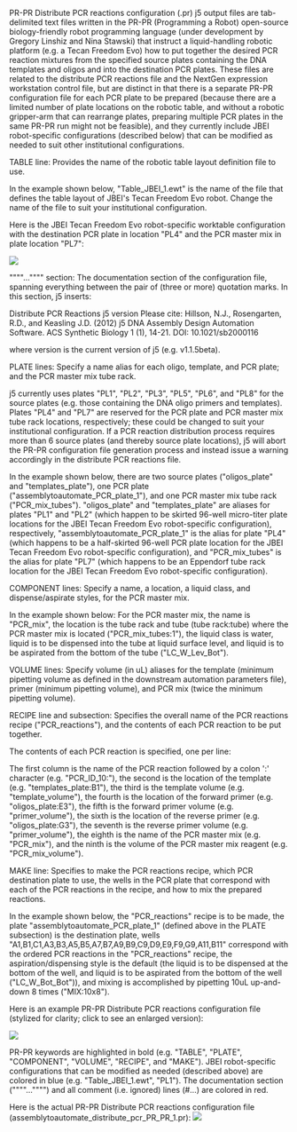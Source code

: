 PR-PR Distribute PCR reactions configuration (.pr) j5 output files are tab-delimited text files written in the PR-PR (Programming a Robot) open-source biology-friendly robot programming language (under development by Gregory Linshiz and Nina Stawski) that instruct a liquid-handling robotic platform (e.g. a Tecan Freedom Evo) how to put together the desired PCR reaction mixtures from the specified source plates containing the DNA templates and oligos and into the destination PCR plates. These files are related to the distribute PCR reactions file and the NextGen expression workstation control file, but are distinct in that there is a separate PR-PR configuration file for each PCR plate to be prepared (because there are a limited number of plate locations on the robotic table, and without a robotic gripper-arm that can rearrange plates, preparing multiple PCR plates in the same PR-PR run might not be feasible), and they currently include JBEI robot-specific configurations (described below) that can be modified as needed to suit other institutional configurations.

TABLE line:
Provides the name of the robotic table layout definition file to use.

In the example shown below, "Table_JBEI_1.ewt" is the name of the file that defines the table layout of JBEI's Tecan Freedom Evo robot. Change the name of the file to suit your institutional configuration.

Here is the JBEI Tecan Freedom Evo robot-specific worktable configuration with the destination PCR plate in location "PL4" and the PCR master mix in plate location "PL7":

![](https://dl.dropbox.com/s/nlqb5nudzy8kfpo/Robot_Work_Table.jpg)

""""…"""" section:
The documentation section of the configuration file, spanning everything between the pair of (three or more) quotation marks. In this section, j5 inserts:

Distribute PCR Reactions j5 version
Please cite: Hillson, N.J., Rosengarten, R.D., and Keasling J.D. (2012) j5 DNA Assembly Design Automation Software. ACS Synthetic Biology 1 (1), 14-21. DOI: 10.1021/sb2000116

where version is the current version of j5 (e.g. v1.1.5beta).

PLATE lines:
Specify a name alias for each oligo, template, and PCR plate; and the PCR master mix tube rack.

j5 currently uses plates "PL1", "PL2", "PL3", "PL5", "PL6", and "PL8" for the source plates (e.g. those containing the DNA oligo primers and templates). Plates "PL4" and "PL7" are reserved for the PCR plate and PCR master mix tube rack locations, respectively; these could be changed to suit your institutional configuration. If a PCR reaction distribution process requires more than 6 source plates (and thereby source plate locations), j5 will abort the PR-PR configuration file generation process and instead issue a warning accordingly in the distribute PCR reactions file. 

In the example shown below, there are two source plates ("oligos_plate" and "templates_plate"), one PCR plate ("assemblytoautomate_PCR_plate_1"), and one PCR master mix tube rack ("PCR_mix_tubes"). "oligos_plate" and "templates_plate" are aliases for plates "PL1" and "PL2" (which happen to be skirted 96-well micro-titer plate locations for the JBEI Tecan Freedom Evo robot-specific configuration), respectively, "assemblytoautomate_PCR_plate_1" is the alias for plate "PL4" (which happens to be a half-skirted 96-well PCR plate location for the JBEI Tecan Freedom Evo robot-specific configuration), and "PCR_mix_tubes" is the alias for plate  "PL7" (which happens to be an Eppendorf tube rack location for the JBEI Tecan Freedom Evo robot-specific configuration).

COMPONENT lines:
Specify a name, a location, a liquid class, and dispense/aspirate styles, for the PCR master mix.

In the example shown below:
For the PCR master mix, the name is "PCR_mix", the location is the tube rack and tube (tube rack:tube) where the PCR master mix is located ("PCR_mix_tubes:1"), the liquid class is water, liquid is to be dispensed into the tube at liquid surface level, and liquid is to be aspirated from the bottom of the tube ("LC_W_Lev_Bot").

VOLUME lines:
Specify volume (in uL) aliases for the template (minimum pipetting volume as defined in the downstream automation parameters file), primer (minimum pipetting volume), and PCR mix (twice the minimum pipetting volume).

RECIPE line and subsection:
Specifies the overall name of the PCR reactions recipe ("PCR_reactions"), and the contents of each PCR reaction to be put together.

The contents of each PCR reaction is specified, one per line:

The first column is the name of the PCR reaction followed by a colon ':' character (e.g. "PCR_ID_10:"), the second is the location of the template (e.g. "templates_plate:B1"), the third is the template volume (e.g. "template_volume"), the fourth is the location of the forward primer (e.g. "oligos_plate:E3"), the fifth is the forward primer volume (e.g. "primer_volume"), the sixth is the location of the reverse primer (e.g. "oligos_plate:G3"), the seventh is the reverse primer volume (e.g. "primer_volume"), the eighth is the name of the PCR master mix (e.g. "PCR_mix"), and the ninth is the volume of the PCR master mix reagent (e.g. "PCR_mix_volume").

MAKE line:
Specifies to make the PCR reactions recipe, which PCR destination plate to use, the wells in the PCR plate that correspond with each of the PCR reactions in the recipe, and how to mix the prepared reactions.

In the example shown below, the "PCR_reactions" recipe is to be made, the plate "assemblytoautomate_PCR_plate_1" (defined above in the PLATE subsection) is the destination plate, wells "A1,B1,C1,A3,B3,A5,B5,A7,B7,A9,B9,C9,D9,E9,F9,G9,A11,B11" correspond with the ordered PCR reactions in the "PCR_reactions" recipe, the aspiration/dispensing style is the default (the liquid is to be dispensed at the bottom of the well, and liquid is to be aspirated from the bottom of the well ("LC_W_Bot_Bot")), and mixing is accomplished by pipetting 10uL up-and-down 8 times ("MIX:10x8").

Here is an example PR-PR Distribute PCR reactions configuration file (stylized for clarity; click to see an enlarged version):

![](https://dl.dropbox.com/s/5sipoa1tlxj3pal/pastedImage30.png)

PR-PR keywords are highlighted in bold (e.g. "TABLE", "PLATE", "COMPONENT", "VOLUME", "RECIPE", and "MAKE"). JBEI robot-specific configurations that can be modified as needed (described above) are colored in blue (e.g. "Table_JBEI_1.ewt", "PL1"). The documentation section (""""…"""") and all comment (i.e. ignored) lines (#…) are colored in red. 

Here is the actual PR-PR Distribute PCR reactions configuration file (assemblytoautomate_distribute_pcr_PR_PR_1.pr):
[![](http://j5.jbei.org/j5manual/images/_nb_fileIcons/assemblytoautomate_difefffe.png)](http://j5.jbei.org/j5manual/attachments/assemblytoautomate_di.pr)